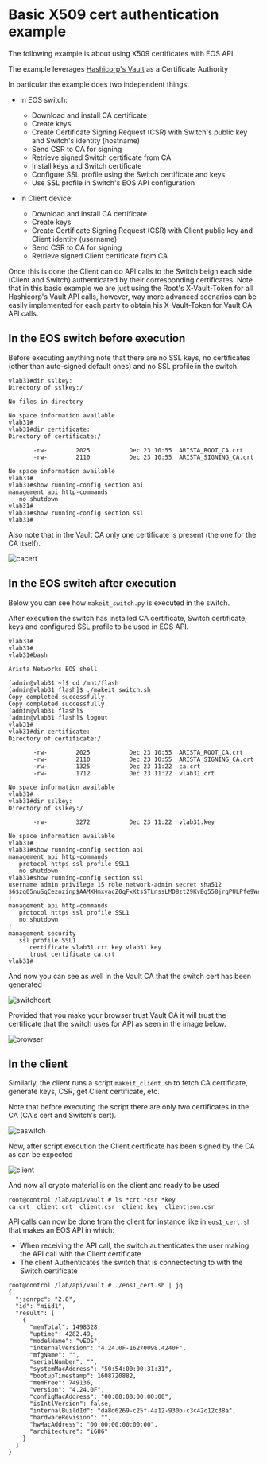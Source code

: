# Basic X509 cert authentication example
The following example is about using X509 certificates with EOS API

The example leverages [Hashicorp's Vault](http://https://www.vaultproject.io/) as a Certificate Authority

In particular the example does two independent things:

* In EOS switch:
  * Download and install CA certificate
  * Create keys
  * Create Certificate Signing Request (CSR) with Switch's public key and Switch's identity (hostname)
  * Send CSR to CA for signing
  * Retrieve signed Switch certificate from CA
  * Install keys and Switch certificate
  * Configure SSL profile using the Switch certificate and keys
  * Use SSL profile in Switch's EOS API configuration

* In Client device:
  * Download and install CA certificate
  * Create keys
  * Create Certificate Signing Request (CSR) with Client public key and Client identity (username)
  * Send CSR to CA for signing
  * Retrieve signed Client certificate from CA

Once this is done the Client can do API calls to the Switch beign each side (Client and Switch) authenticated by their corresponding certificates. Note that in this basic example we are just using the Root's X-Vault-Token for all Hashicorp's Vault API calls, however, way more advanced scenarios can be easily implemented for each party to obtain his X-Vault-Token for Vault CA API calls.

## In the EOS switch before execution

Before executing anything note that there are no SSL keys, no certificates (other than auto-signed default ones) and no SSL profile in the switch.

```
vlab31#dir sslkey:
Directory of sslkey:/

No files in directory

No space information available
vlab31#
vlab31#dir certificate:
Directory of certificate:/

       -rw-        2025           Dec 23 10:55  ARISTA_ROOT_CA.crt
       -rw-        2110           Dec 23 10:55  ARISTA_SIGNING_CA.crt

No space information available
vlab31#
vlab31#show running-config section api
management api http-commands
   no shutdown
vlab31#
vlab31#show running-config section ssl
vlab31#
```

Also note that in the Vault CA only one certificate is present (the one for the CA itself).

![cacert](https://github.com/aristaiberia/automation101/blob/main/day2_api/example5_x509certs/images/cacert.png)

## In the EOS switch after execution

Below you can see how `makeit_switch.py` is executed in the switch.

After execution the switch has installed CA certificate, Switch certificate, keys and configured SSL profile to be used in EOS API.

```
vlab31#
vlab31#
vlab31#bash

Arista Networks EOS shell

[admin@vlab31 ~]$ cd /mnt/flash               
[admin@vlab31 flash]$ ./makeit_switch.sh 
Copy completed successfully.
Copy completed successfully.
[admin@vlab31 flash]$ 
[admin@vlab31 flash]$ logout
vlab31#
vlab31#dir certificate:
Directory of certificate:/

       -rw-        2025           Dec 23 10:55  ARISTA_ROOT_CA.crt
       -rw-        2110           Dec 23 10:55  ARISTA_SIGNING_CA.crt
       -rw-        1325           Dec 23 11:22  ca.crt
       -rw-        1712           Dec 23 11:22  vlab31.crt

No space information available
vlab31#
vlab31#dir sslkey:
Directory of sslkey:/

       -rw-        3272           Dec 23 11:22  vlab31.key

No space information available
vlab31#
vlab31#show running-config section api
management api http-commands
   protocol https ssl profile SSL1
   no shutdown
vlab31#show running-config section ssl
username admin privilege 15 role network-admin secret sha512 $6$zg05nuSqCeznzinp$AAMXHmxyacZ0qFxKtsSTLnssLMD8zt29KvBg558jrgPULPfe9WrwfaU07EeWQrw22ud.h5S8e5cR0XwWwZyec0
!
management api http-commands
   protocol https ssl profile SSL1
   no shutdown
!
management security
   ssl profile SSL1
      certificate vlab31.crt key vlab31.key
      trust certificate ca.crt
vlab31#
```

And now you can see as well in the Vault CA that the switch cert has been generated

![switchcert](https://github.com/aristaiberia/automation101/blob/main/day2_api/example5_x509certs/images/switchcert.png)

Provided that you make your browser trust Vault CA it will trust the certificate that the switch uses for API as seen in the image below.

![browser](https://github.com/aristaiberia/automation101/blob/main/day2_api/example5_x509certs/images/browser.png)

## In the client

Similarly, the client runs a script `makeit_client.sh` to fetch CA certificate, generate keys, CSR, get Client certificate, etc.

Note that before executing the script there are only two certificates in the CA (CA's cert and Switch's cert).

![caswitch](https://github.com/aristaiberia/automation101/blob/main/day2_api/example5_x509certs/images/caswitch.png)

Now, after script execution the Client certificate has been signed by the CA as can be expected

![client](https://github.com/aristaiberia/automation101/blob/main/day2_api/example5_x509certs/images/client.png)

And now all crypto material is on the client and ready to be used

```
root@control /lab/api/vault # ls *crt *csr *key
ca.crt  client.crt  client.csr  client.key  clientjson.csr
```

API calls can now be done from the client for instance like in `eos1_cert.sh` that makes an EOS API in which:
* When receiving the API call, the switch authenticates the user making the API call with the Client certificate
* The client Authenticates the switch that is connectecting to with the Switch certificate

```
root@control /lab/api/vault # ./eos1_cert.sh | jq
{
  "jsonrpc": "2.0",
  "id": "miid1",
  "result": [
    {
      "memTotal": 1498328,
      "uptime": 4282.49,
      "modelName": "vEOS",
      "internalVersion": "4.24.0F-16270098.4240F",
      "mfgName": "",
      "serialNumber": "",
      "systemMacAddress": "50:54:00:00:31:31",
      "bootupTimestamp": 1608720882,
      "memFree": 749136,
      "version": "4.24.0F",
      "configMacAddress": "00:00:00:00:00:00",
      "isIntlVersion": false,
      "internalBuildId": "da8d6269-c25f-4a12-930b-c3c42c12c38a",
      "hardwareRevision": "",
      "hwMacAddress": "00:00:00:00:00:00",
      "architecture": "i686"
    }
  ]
}
```
